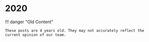 <!--
SPDX-FileCopyrightText: 2024 Jonah Aragon <jonah@privacyguides.org>

SPDX-License-Identifier: CC-BY-SA-4.0
-->

# 2020

!!! danger "Old Content"

    These posts are 4 years old. They may not accurately reflect the current opinion of our team.
